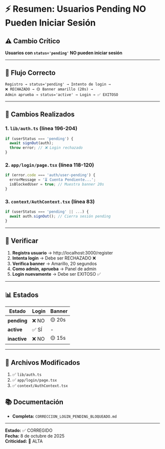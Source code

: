 # ⚡ Resumen: Usuarios Pending NO Pueden Iniciar Sesión

## ⚠️ Cambio Crítico

**Usuarios con `status='pending'` NO pueden iniciar sesión**

---

## 🎯 Flujo Correcto

```
Registro → status='pending' → Intento de login → 
❌ RECHAZADO → 🟡 Banner amarillo (20s) → 
Admin aprueba → status='active' → Login → ✅ EXITOSO
```

---

## 🔧 Cambios Realizados

### 1. `lib/auth.ts` (línea 196-204)
```typescript
if (userStatus === 'pending') {
  await signOut(auth);
  throw error; // ❌ Login rechazado
}
```

### 2. `app/login/page.tsx` (línea 118-120)
```typescript
if (error.code === 'auth/user-pending') {
  errorMessage = '⏳ Cuenta Pendiente...';
  isBlockedUser = true; // Muestra banner 20s
}
```

### 3. `context/AuthContext.tsx` (línea 83)
```typescript
if (userStatus === 'pending' || ...) {
  await auth.signOut(); // Cierra sesión pending
}
```

---

## 🧪 Verificar

1. **Registra usuario** → http://localhost:3000/register
2. **Intenta login** → Debe ser RECHAZADO ❌
3. **Verifica banner** → Amarillo, 20 segundos
4. **Como admin, aprueba** → Panel de admin
5. **Login nuevamente** → Debe ser EXITOSO ✅

---

## 📊 Estados

| Estado | Login | Banner |
|--------|-------|--------|
| **pending** | ❌ NO | 🟡 20s |
| **active** | ✅ SÍ | - |
| **inactive** | ❌ NO | 🟡 15s |

---

## 📁 Archivos Modificados

1. ✅ `lib/auth.ts`
2. ✅ `app/login/page.tsx`
3. ✅ `context/AuthContext.tsx`

## 📚 Documentación

- **Completa:** `CORRECCION_LOGIN_PENDING_BLOQUEADO.md`

---

**Estado:** ✅ CORREGIDO  
**Fecha:** 8 de octubre de 2025  
**Criticidad:** 🔴 ALTA

